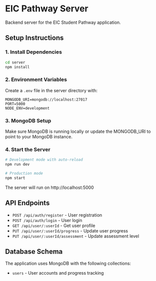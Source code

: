 # EIC Pathway Server

Backend server for the EIC Student Pathway application.

## Setup Instructions

### 1. Install Dependencies
```bash
cd server
npm install
```

### 2. Environment Variables
Create a `.env` file in the server directory with:
```
MONGODB_URI=mongodb://localhost:27017
PORT=5000
NODE_ENV=development
```

### 3. MongoDB Setup
Make sure MongoDB is running locally or update the MONGODB_URI to point to your MongoDB instance.

### 4. Start the Server
```bash
# Development mode with auto-reload
npm run dev

# Production mode
npm start
```

The server will run on http://localhost:5000

## API Endpoints

- `POST /api/auth/register` - User registration
- `POST /api/auth/login` - User login
- `GET /api/user/:userId` - Get user profile
- `PUT /api/user/:userId/progress` - Update user progress
- `PUT /api/user/:userId/assessment` - Update assessment level

## Database Schema

The application uses MongoDB with the following collections:
- `users` - User accounts and progress tracking
